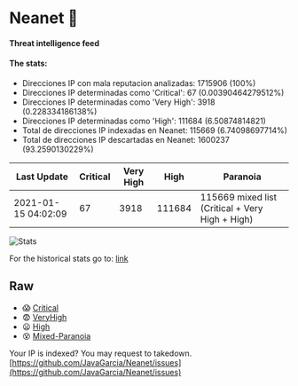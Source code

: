 # Neanet :hocho:
#### Threat intelligence feed
#### The stats:

- Direcciones IP con mala reputacion analizadas: 1715906 (100%)
- Direcciones IP determinadas como 'Critical':  67 (0.00390464279512%)
- Direcciones IP determinadas como 'Very High':  3918 (0.228334186138%)
- Direcciones IP determinadas como 'High':  111684 (6.50874814821)
- Total de direcciones IP indexadas en Neanet:  115669 (6.74098697714%)
- Total de direcciones IP descartadas en Neanet:  1600237 (93.2590130229%)

| Last Update | Critical | Very High | High | Paranoia |
| --- | --- | --- | --- | --- |
| 2021-01-15 04:02:09 | 67 | 3918 | 111684 | 115669 mixed list (Critical + Very High + High)|

![Stats](https://docs.google.com/spreadsheets/d/e/2PACX-1vSnaNMIXVabIpDJjufMlzH7poXnshF3mgd8Is1g9ytUEzVsP5my4Trn8f-xkoLLQ38xpL3HtmUexLo6/pubchart?oid=501124687&format=image)

For the historical stats go to: [link](/stats.csv)
## Raw
- :scream: [Critical](https://raw.githubusercontent.com/JavaGarcia/Neanet/master/blacklists/neanet_critical.txt)
- :fearful: [VeryHigh](https://raw.githubusercontent.com/JavaGarcia/Neanet/master/blacklists/neanet_veryHigh.txtt)
- :frowning: [High](https://raw.githubusercontent.com/JavaGarcia/Neanet/master/blacklists/neanet_high.txt)
- :dizzy_face: [Mixed-Paranoia](https://raw.githubusercontent.com/JavaGarcia/Neanet/master/blacklists/neanet_all.txt)


Your IP is indexed? You may request to takedown. [https://github.com/JavaGarcia/Neanet/issues](https://github.com/JavaGarcia/Neanet/issues)


















































































































































































































































































































































































































































































































































































































































































































































































































































































































































































































































































































































































































































































































































































































































































































































































































































































































































































































































































































































































































































































































































































































































































































































































































































































































































































































































































































































































































































































































































































































































































































































































































































































































































































































































































































































































































































